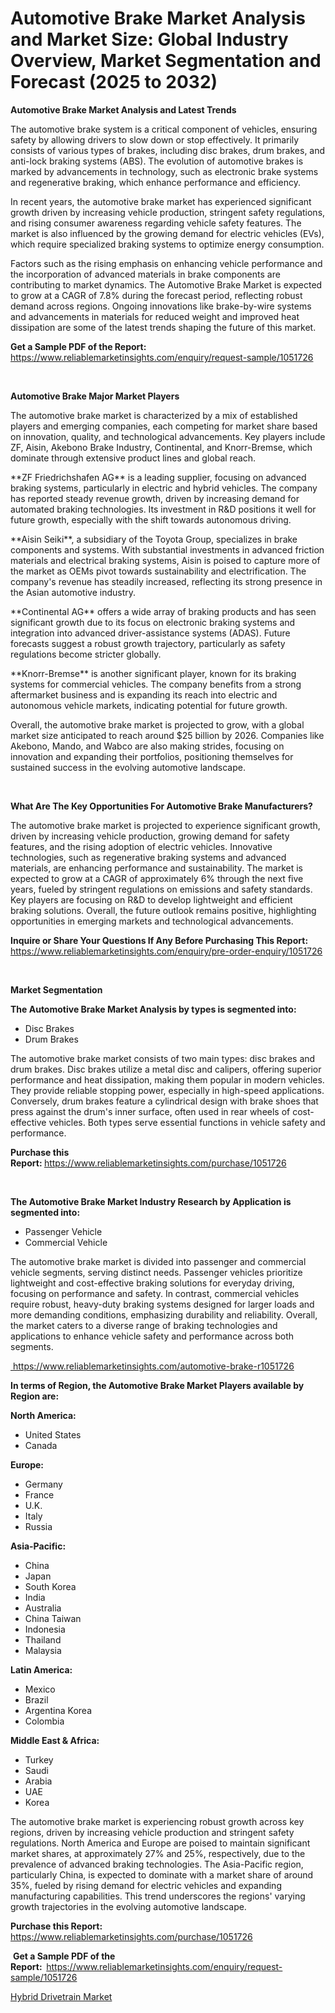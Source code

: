 <p><h1>Automotive Brake Market Analysis and Market Size: Global Industry Overview, Market Segmentation and Forecast (2025 to 2032)</h1></p><p><strong>Automotive Brake Market Analysis and Latest Trends</strong></p>
<p><p>The automotive brake system is a critical component of vehicles, ensuring safety by allowing drivers to slow down or stop effectively. It primarily consists of various types of brakes, including disc brakes, drum brakes, and anti-lock braking systems (ABS). The evolution of automotive brakes is marked by advancements in technology, such as electronic brake systems and regenerative braking, which enhance performance and efficiency.</p><p>In recent years, the automotive brake market has experienced significant growth driven by increasing vehicle production, stringent safety regulations, and rising consumer awareness regarding vehicle safety features. The market is also influenced by the growing demand for electric vehicles (EVs), which require specialized braking systems to optimize energy consumption.</p><p>Factors such as the rising emphasis on enhancing vehicle performance and the incorporation of advanced materials in brake components are contributing to market dynamics. The Automotive Brake Market is expected to grow at a CAGR of 7.8% during the forecast period, reflecting robust demand across regions. Ongoing innovations like brake-by-wire systems and advancements in materials for reduced weight and improved heat dissipation are some of the latest trends shaping the future of this market.</p></p>
<p><strong>Get a Sample PDF of the Report:&nbsp;</strong> <a href="https://www.reliablemarketinsights.com/enquiry/request-sample/1051726?utm_campaign=2802&utm_medium=2&utm_source=Github&utm_content=ia&utm_term=30032025&utm_id=automotive-brake">https://www.reliablemarketinsights.com/enquiry/request-sample/1051726</a></p>
<p>&nbsp;</p>
<p><strong>Automotive Brake Major Market Players</strong></p>
<p><p>The automotive brake market is characterized by a mix of established players and emerging companies, each competing for market share based on innovation, quality, and technological advancements. Key players include ZF, Aisin, Akebono Brake Industry, Continental, and Knorr-Bremse, which dominate through extensive product lines and global reach.</p><p>**ZF Friedrichshafen AG** is a leading supplier, focusing on advanced braking systems, particularly in electric and hybrid vehicles. The company has reported steady revenue growth, driven by increasing demand for automated braking technologies. Its investment in R&D positions it well for future growth, especially with the shift towards autonomous driving.</p><p>**Aisin Seiki**, a subsidiary of the Toyota Group, specializes in brake components and systems. With substantial investments in advanced friction materials and electrical braking systems, Aisin is poised to capture more of the market as OEMs pivot towards sustainability and electrification. The company's revenue has steadily increased, reflecting its strong presence in the Asian automotive industry.</p><p>**Continental AG** offers a wide array of braking products and has seen significant growth due to its focus on electronic braking systems and integration into advanced driver-assistance systems (ADAS). Future forecasts suggest a robust growth trajectory, particularly as safety regulations become stricter globally.</p><p>**Knorr-Bremse** is another significant player, known for its braking systems for commercial vehicles. The company benefits from a strong aftermarket business and is expanding its reach into electric and autonomous vehicle markets, indicating potential for future growth.</p><p>Overall, the automotive brake market is projected to grow, with a global market size anticipated to reach around $25 billion by 2026. Companies like Akebono, Mando, and Wabco are also making strides, focusing on innovation and expanding their portfolios, positioning themselves for sustained success in the evolving automotive landscape.</p></p>
<p>&nbsp;</p>
<p><strong>What Are The Key Opportunities For Automotive Brake Manufacturers?</strong></p>
<p><p>The automotive brake market is projected to experience significant growth, driven by increasing vehicle production, growing demand for safety features, and the rising adoption of electric vehicles. Innovative technologies, such as regenerative braking systems and advanced materials, are enhancing performance and sustainability. The market is expected to grow at a CAGR of approximately 6% through the next five years, fueled by stringent regulations on emissions and safety standards. Key players are focusing on R&D to develop lightweight and efficient braking solutions. Overall, the future outlook remains positive, highlighting opportunities in emerging markets and technological advancements.</p></p>
<p><strong>Inquire or Share Your Questions If Any Before Purchasing This Report:</strong> <a href="https://www.reliablemarketinsights.com/enquiry/pre-order-enquiry/1051726?utm_campaign=2802&utm_medium=2&utm_source=Github&utm_content=ia&utm_term=30032025&utm_id=automotive-brake">https://www.reliablemarketinsights.com/enquiry/pre-order-enquiry/1051726</a></p>
<p>&nbsp;</p>
<p><strong>Market Segmentation</strong></p>
<p><strong>The Automotive Brake Market Analysis by types is segmented into:</strong></p>
<p><ul><li>Disc Brakes</li><li>Drum Brakes</li></ul></p>
<p><p>The automotive brake market consists of two main types: disc brakes and drum brakes. Disc brakes utilize a metal disc and calipers, offering superior performance and heat dissipation, making them popular in modern vehicles. They provide reliable stopping power, especially in high-speed applications. Conversely, drum brakes feature a cylindrical design with brake shoes that press against the drum's inner surface, often used in rear wheels of cost-effective vehicles. Both types serve essential functions in vehicle safety and performance.</p></p>
<p><strong>Purchase this Report:&nbsp;</strong><a href="https://www.reliablemarketinsights.com/purchase/1051726?utm_campaign=2802&utm_medium=2&utm_source=Github&utm_content=ia&utm_term=30032025&utm_id=automotive-brake">https://www.reliablemarketinsights.com/purchase/1051726</a></p>
<p>&nbsp;</p>
<p><strong>The Automotive Brake Market Industry Research by Application is segmented into:</strong></p>
<p><ul><li>Passenger Vehicle</li><li>Commercial Vehicle</li></ul></p>
<p><p>The automotive brake market is divided into passenger and commercial vehicle segments, serving distinct needs. Passenger vehicles prioritize lightweight and cost-effective braking solutions for everyday driving, focusing on performance and safety. In contrast, commercial vehicles require robust, heavy-duty braking systems designed for larger loads and more demanding conditions, emphasizing durability and reliability. Overall, the market caters to a diverse range of braking technologies and applications to enhance vehicle safety and performance across both segments.</p></p>
<p><a href="https://www.reliablemarketinsights.com/automotive-brake-r1051726?utm_campaign=2802&utm_medium=2&utm_source=Github&utm_content=ia&utm_term=30032025&utm_id=automotive-brake">&nbsp;https://www.reliablemarketinsights.com/automotive-brake-r1051726</a></p>
<p><strong>In terms of Region, the Automotive Brake Market Players available by Region are:</strong></p>
<p>
    <p> <strong> North America: </strong>
        <ul>
            <li>United States</li>
            <li>Canada</li>
        </ul>
        </p> 
    <p> <strong> Europe: </strong>
        <ul>
            <li>Germany</li>
            <li>France</li>
            <li>U.K.</li>
            <li>Italy</li>
            <li>Russia</li>
        </ul>
        </p> 
    <p> <strong> Asia-Pacific: </strong>
        <ul>
            <li>China</li>
            <li>Japan</li>
            <li>South Korea</li>
            <li>India</li>
            <li>Australia</li>
            <li>China Taiwan</li>
            <li>Indonesia</li>
            <li>Thailand</li>
            <li>Malaysia</li>
        </ul>
        </p> 
    <p> <strong> Latin America: </strong>
        <ul>
            <li>Mexico</li>
            <li>Brazil</li>
            <li>Argentina Korea</li>
            <li>Colombia</li>
        </ul>
        </p> 
    <p> <strong> Middle East & Africa: </strong>
        <ul>
            <li>Turkey</li>
            <li>Saudi</li>
            <li>Arabia</li>
            <li>UAE</li>
            <li>Korea</li>
        </ul>
    </p>
    </p>
<p><p>The automotive brake market is experiencing robust growth across key regions, driven by increasing vehicle production and stringent safety regulations. North America and Europe are poised to maintain significant market shares, at approximately 27% and 25%, respectively, due to the prevalence of advanced braking technologies. The Asia-Pacific region, particularly China, is expected to dominate with a market share of around 35%, fueled by rising demand for electric vehicles and expanding manufacturing capabilities. This trend underscores the regions' varying growth trajectories in the evolving automotive landscape.</p></p>
<p><strong>Purchase this Report: </strong><a href="https://www.reliablemarketinsights.com/purchase/1051726?utm_campaign=2802&utm_medium=2&utm_source=Github&utm_content=ia&utm_term=30032025&utm_id=automotive-brake">https://www.reliablemarketinsights.com/purchase/1051726</a></p>
<p>&nbsp;<strong>Get a Sample PDF of the Report:&nbsp;&nbsp;</strong><a href="https://www.reliablemarketinsights.com/enquiry/request-sample/1051726?utm_campaign=2802&utm_medium=2&utm_source=Github&utm_content=ia&utm_term=30032025&utm_id=automotive-brake">https://www.reliablemarketinsights.com/enquiry/request-sample/1051726</a></p>
<p><strong></strong></p>
<p><p><a href="https://github.com/rosalinebhakta48/Market-Research-Report-List-1/blob/main/hybrid-drivetrain-market.md?utm_campaign=2802&utm_medium=2&utm_source=Github&utm_content=ia&utm_term=30032025&utm_id=automotive-brake">Hybrid Drivetrain Market</a></p></p>